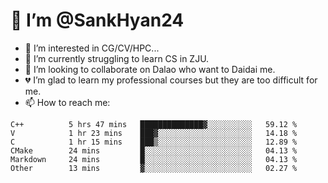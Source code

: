 # 👋 I’m @SankHyan24

- 👀 I’m interested in CG/CV/HPC...
- 🌱 I’m currently struggling to learn CS in ZJU.
- 💞️ I’m looking to collaborate on Dalao who want to Daidai me.
- 💔 I’m glad to learn my professional courses but they are too difficult for me.
- 📫 How to reach me:


<!---
SankHyan24/SankHyan24 is a ✨ special ✨ repository because its `README.md` (this file) appears on your GitHub profile.
You can click the Preview link to take a look at your changes.
--->
<!--START_SECTION:waka-->

```text
C++          5 hrs 47 mins   ██████████████▓░░░░░░░░░░   59.12 %
V            1 hr 23 mins    ███▓░░░░░░░░░░░░░░░░░░░░░   14.18 %
C            1 hr 15 mins    ███▒░░░░░░░░░░░░░░░░░░░░░   12.89 %
CMake        24 mins         █░░░░░░░░░░░░░░░░░░░░░░░░   04.13 %
Markdown     24 mins         █░░░░░░░░░░░░░░░░░░░░░░░░   04.13 %
Other        13 mins         ▓░░░░░░░░░░░░░░░░░░░░░░░░   02.27 %
```

<!--END_SECTION:waka-->
